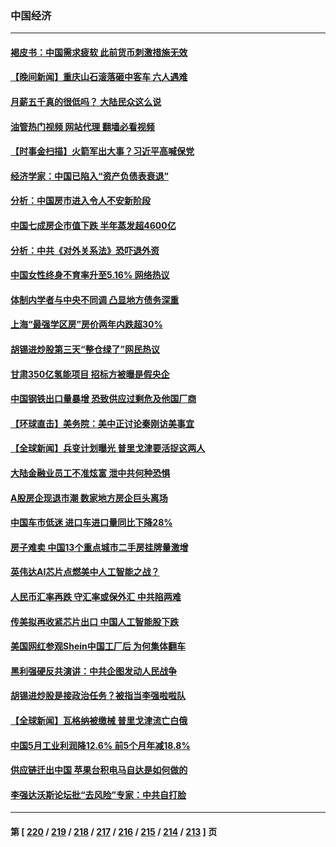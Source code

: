### 中国经济
---
#### [褐皮书：中国需求疲软 此前货币刺激措施无效](../../pages/ncid283/n14025565.md?06302045) 
#### [【晚间新闻】重庆山石滚落砸中客车 六人遇难](../../pages/ncid283/n14025587.md?06302045) 
#### [月薪五千真的很低吗？ 大陆民众这么说](../../pages/ncid283/n14025457.md?06302045) 
#### [油管热门视频 网站代理 翻墙必看视频](http://138.2.39.72:81/youtube.html?epic-marker?06302045)
#### [【时事金扫描】火箭军出大事？习近平高喊保党](../../pages/ncid283/n14025388.md?06302045) 
#### [经济学家：中国已陷入“资产负债表衰退”](../../pages/ncid283/n14025366.md?06302045) 
#### [分析：中国房市进入令人不安新阶段](../../pages/ncid283/n14025181.md?06302045) 
#### [中国七成房企市值下跌 半年蒸发超4600亿](../../pages/ncid283/n14025261.md?06302045) 
#### [分析：中共《对外关系法》恐吓退外资](../../pages/ncid283/n14025071.md?06302045) 
#### [中国女性终身不育率升至5.16% 网络热议](../../pages/ncid283/n14024825.md?06302045) 
#### [体制内学者与中央不同调 凸显地方债务深重](../../pages/ncid283/n14024954.md?06302045) 
#### [上海“最强学区房”房价两年内跌超30%](../../pages/ncid283/n14024910.md?06302045) 
#### [胡锡进炒股第三天“整仓绿了”网民热议](../../pages/ncid283/n14024911.md?06302045) 
#### [甘肃350亿氢能项目 招标方被曝是假央企](../../pages/ncid283/n14024853.md?06302045) 
#### [中国钢铁出口量暴增 恐致供应过剩危及他国厂商](../../pages/ncid283/n14024808.md?06302045) 
#### [【环球直击】美务院：美中正讨论秦刚访美事宜](../../pages/ncid283/n14024405.md?06302045) 
#### [【全球新闻】兵变计划曝光 普里戈津要活捉这两人](../../pages/ncid283/n14024802.md?06302045) 
#### [大陆金融业员工不准炫富 泄中共何种恐惧](../../pages/ncid283/n14024435.md?06302045) 
#### [A股房企现退市潮 数家地方房企巨头离场](../../pages/ncid283/n14024451.md?06302045) 
#### [中国车市低迷 进口车进口量同比下降28%](../../pages/ncid283/n14024445.md?06302045) 
#### [房子难卖 中国13个重点城市二手房挂牌量激增](../../pages/ncid283/n14024430.md?06302045) 
#### [英伟达AI芯片点燃美中人工智能之战？](../../pages/ncid283/n14024381.md?06302045) 
#### [人民币汇率再跌 守汇率或保外汇 中共陷两难](../../pages/ncid283/n14024090.md?06302045) 
#### [传美拟再收紧芯片出口 中国人工智能股下跌](../../pages/ncid283/n14024306.md?06302045) 
#### [美国网红参观Shein中国工厂后 为何集体翻车](../../pages/ncid283/n14024265.md?06302045) 
#### [黑利强硬反共演讲：中共企图发动人民战争](../../pages/ncid283/n14024162.md?06302045) 
#### [胡锡进炒股是接政治任务？被指当李强啦啦队](../../pages/ncid283/n14024035.md?06302045) 
#### [【全球新闻】瓦格纳被缴械 普里戈津流亡白俄](../../pages/ncid283/n14024079.md?06302045) 
#### [中国5月工业利润降12.6% 前5个月年减18.8%](../../pages/ncid283/n14023953.md?06302045) 
#### [供应链迁出中国 苹果台积电马自达是如何做的](../../pages/ncid283/n14023243.md?06302045) 
#### [李强达沃斯论坛批“去风险”专家：中共自打脸](../../pages/ncid283/n14023614.md?06302045) 

---
#### 第 [ [220](./220.md?06302045) / [219](./219.md?06302045) / [218](./218.md?06302045) / [217](./217.md?06302045) / [216](./216.md?06302045) / [215](./215.md?06302045) / [214](./214.md?06302045) / [213](./213.md?06302045) ] 页
